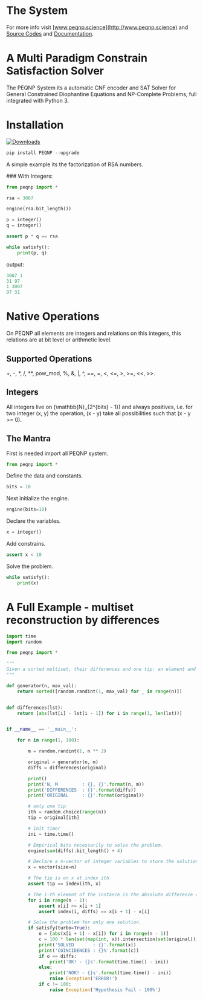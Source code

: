 # The System

For more info visit [www.peqnp.science](http://www.peqnp.science) and [Source Codes](https://github.com/maxtuno/PEQNP) and [Documentation](https://peqnp.readthedocs.io).

# A Multi Paradigm Constrain Satisfaction Solver

The PEQNP System its a automatic CNF encoder and SAT Solver for General Constrained Diophantine Equations and NP-Complete Problems, full integrated with Python 3.

# Installation
[![Downloads](https://pepy.tech/badge/peqnp)](https://pepy.tech/project/peqnp)
```python
pip install PEQNP --upgrade
```

A simple example its the factorization of RSA numbers.
    
### With Integers:    
    
```python
from peqnp import *

rsa = 3007

engine(rsa.bit_length())

p = integer()
q = integer()

assert p * q == rsa

while satisfy():
    print(p, q)
```
output:
```python
3007 1
31 97
1 3007
97 31
```

# Native Operations

On PEQNP all elements are integers and relations on this integers, this relations are at bit level or arithmetic level.

## Supported Operations

+, -, *, /, \*\*, pow_mod, %, &, |, ^, ==, =, <, <=, >, >=, <<, >>.

## Integers

All integers live on \(\mathbb{N}_{2^{bits} - 1}\) and always positives, i.e. for two integer \(x, y\) the operation, \(x - y\) take all possibilities such that \(x - y >= 0\).         

## The Mantra

First is needed import all PEQNP system.

```python
from peqnp import *
```

Define the data and constants.

```python
bits = 10
```

Next initialize the engine.

```python
engine(bits=10)
```

Declare the variables.

```python
x = integer()
```

Add constrains.

```python
assert x < 10
```

Solve the problem.

```python
while satisfy():
    print(x)
```

# A Full Example - multiset reconstruction by differences

```python
import time
import random

from peqnp import *

"""
Given a sorted multiset, their differences and one tip: an element and position for only one arbitrary element, is possible recovery the original multiset?
"""

def generator(n, max_val):
    return sorted([random.randint(1, max_val) for _ in range(n)])


def differences(lst):
    return [abs(lst[i] - lst[i - 1]) for i in range(1, len(lst))]


if __name__ == '__main__':

    for n in range(1, 100):

        m = random.randint(1, n ** 2)

        original = generator(n, m)
        diffs = differences(original)

        print()
        print('N, M         : {}, {}'.format(n, m))
        print('DIFFERENCES  : {}'.format(diffs))
        print('ORIGINAL     : {}'.format(original))

        # only one tip
        ith = random.choice(range(n))
        tip = original[ith]

        # init timer
        ini = time.time()

        # Empirical bits necessarily to solve the problem.
        engine(sum(diffs).bit_length() + 4)

        # Declare a n-vector of integer variables to store the solution.
        x = vector(size=n)

        # The tip is on x at index ith
        assert tip == index(ith, x)

        # The i-th element of the instance is the absolute difference of two consecutive elements
        for i in range(n - 1):
            assert x[i] <= x[i + 1]
            assert index(i, diffs) == x[i + 1] - x[i]

        # Solve the problem for only one solution.
        if satisfy(turbo=True):
            o = [abs(x[i + 1] - x[i]) for i in range(n - 1)]
            c = 100 * len(set(map(int, x)).intersection(set(original))) / len(set(original))
            print('SOLVED       : {}'.format(x))
            print('COINCIDENCES : {}%'.format(c))
            if o == diffs:
                print('OK! - {}s'.format(time.time() - ini))
            else:
                print('NOK! - {}s'.format(time.time() - ini))
                raise Exception('ERROR!')
            if c != 100:
                raise Exception('Hypothesis Fail - 100%')
```
